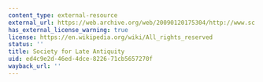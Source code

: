 ```yaml
---
content_type: external-resource
external_url: https://web.archive.org/web/20090120175304/http://www.sc.edu/ltantsoc/
has_external_license_warning: true
license: https://en.wikipedia.org/wiki/All_rights_reserved
status: ''
title: Society for Late Antiquity
uid: ed4c9e2d-46ed-4dce-8226-71cb5657270f
wayback_url: ''
---
```

